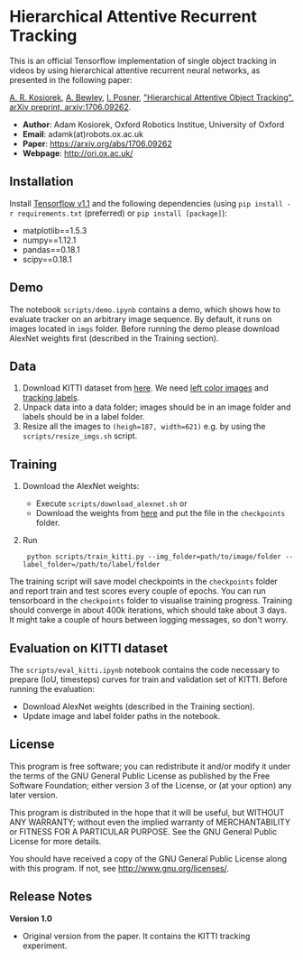 # Hierarchical Attentive Recurrent Tracking

This is an official Tensorflow implementation of single object tracking in videos by using hierarchical attentive recurrent neural networks, as presented in the following paper:

[A. R. Kosiorek](https://www.linkedin.com/in/adamkosiorek/?locale=en_US), [A. Bewley](http://ori.ox.ac.uk/mrg_people/alex-bewley/), [I. Posner](http://ori.ox.ac.uk/mrg_people/ingmar-posner/), ["Hierarchical Attentive Object Tracking", arXiv preprint, arxiv:1706.09262](https://arxiv.org/abs/1706.09262).

* **Author**: Adam Kosiorek, Oxford Robotics Institue, University of Oxford
* **Email**: adamk(at)robots.ox.ac.uk
* **Paper**: https://arxiv.org/abs/1706.09262
* **Webpage**: http://ori.ox.ac.uk/

## Installation
Install [Tensorflow v1.1](https://www.tensorflow.org/versions/r1.1/install/) and the following dependencies
 (using `pip install -r requirements.txt` (preferred) or `pip install [package]`):
* matplotlib==1.5.3
* numpy==1.12.1
* pandas==0.18.1
* scipy==0.18.1

## Demo
The notebook `scripts/demo.ipynb` contains a demo, which shows how to evaluate tracker on an arbitrary image sequence. By default, it runs on images located in `imgs` folder.
Before running the demo please download AlexNet weights first (described in the Training section).


## Data
    
1. Download KITTI dataset from [here](http://www.cvlibs.net/datasets/kitti/eval_tracking.php). We need [left color images](http://www.cvlibs.net/download.php?file=data_tracking_image_2.zip) and [tracking labels](http://www.cvlibs.net/download.php?file=data_tracking_label_2.zip).
2. Unpack data into a data folder; images should be in an image folder and labels should be in a label folder.
3. Resize all the images to `(heigh=187, width=621)` e.g. by using the `scripts/resize_imgs.sh` script.

## Training

1. Download the AlexNet weights:
    * Execute `scripts/download_alexnet.sh` or
    * Download the weights from [here](http://www.cs.toronto.edu/~guerzhoy/tf_alexnet/bvlc_alexnet.npy) and put the file in the `checkpoints` folder.
2. Run

        python scripts/train_kitti.py --img_folder=path/to/image/folder --label_folder=/path/to/label/folder

The training script will save model checkpoints in the `checkpoints` folder and report train and test scores every couple of epochs. You can run tensorboard in the `checkpoints` folder to visualise training progress. Training should converge in about 400k iterations, which should take about 3 days. It might take a couple of hours between logging messages, so don't worry.

## Evaluation on KITTI dataset
The `scripts/eval_kitti.ipynb` notebook contains the code necessary to prepare (IoU, timesteps) curves for train and validation set of KITTI. Before running the evaluation:
* Download AlexNet weights (described in the Training section).
* Update image and label folder paths in the notebook.

## License

This program is free software; you can redistribute it and/or modify it under the terms of the GNU General Public License as published by the Free Software Foundation; either version 3 of the License, or (at your option) any later version.

This program is distributed in the hope that it will be useful, but WITHOUT ANY WARRANTY; without even the implied warranty of MERCHANTABILITY or FITNESS FOR A PARTICULAR PURPOSE. See the GNU General Public License for more details.

You should have received a copy of the GNU General Public License along with this program. If not, see  <http://www.gnu.org/licenses/>.


## Release Notes
**Version 1.0**
* Original version from the paper. It contains the KITTI tracking experiment.

